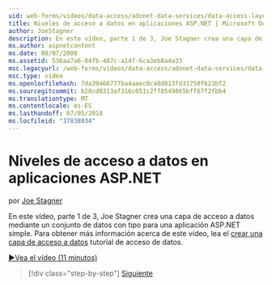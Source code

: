 ```yaml
---
uid: web-forms/videos/data-access/adonet-data-services/data-access-layers-in-aspnet-applications
title: Niveles de acceso a datos en aplicaciones ASP.NET | Microsoft Docs
author: JoeStagner
description: En este vídeo, parte 1 de 3, Joe Stagner crea una capa de acceso a datos mediante un conjunto de datos con tipo para una aplicación ASP.NET simple. Para obtener más información acerca de...
ms.author: aspnetcontent
ms.date: 08/07/2008
ms.assetid: 536aa7a6-84fb-487c-a14f-6ca3eb8a4a33
msc.legacyurl: /web-forms/videos/data-access/adonet-data-services/data-access-layers-in-aspnet-applications
msc.type: video
ms.openlocfilehash: 7da39466777ba4aaec0c40d813fd31750f623bf2
ms.sourcegitcommit: b28cd0313af316c051c2ff8549865bff67f2fbb4
ms.translationtype: MT
ms.contentlocale: es-ES
ms.lasthandoff: 07/05/2018
ms.locfileid: "37838034"
---
```

<a name="data-access-layers-in-aspnet-applications"></a>Niveles de acceso a datos en aplicaciones ASP.NET
====================
por [Joe Stagner](https://github.com/JoeStagner)

En este vídeo, parte 1 de 3, Joe Stagner crea una capa de acceso a datos mediante un conjunto de datos con tipo para una aplicación ASP.NET simple. Para obtener más información acerca de este vídeo, lea el [crear una capa de acceso a datos](../../../overview/data-access/introduction/creating-a-data-access-layer-vb.md) tutorial de acceso de datos.

[&#9654;Vea el vídeo (11 minutos)](https://channel9.msdn.com/Blogs/ASP-NET-Site-Videos/data-access-layers-in-aspnet-applications)

> [!div class="step-by-step"]
> [Siguiente](how-to-manually-bind-a-dataset-to-a-datagrid.md)

